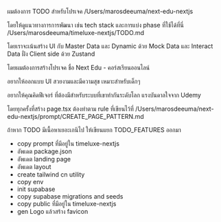 ผมต้องการ TODO สำหรับโปรเจค /Users/marosdeeuma/next-edu-nextjs

โดยให้ดูแนวทางการการพัฒนา เช่น tech stack และการแบ่ง phase ที่ใช้ได้ที่นี่ /Users/marosdeeuma/timeluxe-nextjs/TODO.md

โดยเราจะเน้นสร้าง UI กับ Master Data และ Dynamic ด้วย Mock Data และ Interact Data ฝั่ง Client side ด้วย Zustand

โดยผมต้องการสร้างโปรเจค ชื่อ Next Edu - คอร์สเรียนออนไลน์

อยากให้ออกแบบ UI สวยงามและมีความสุข เหมาะสำหรับเด็กๆ

อยากให้คุณคิดฟีเจอร์ ที่ต้องมีสำหรับระบบที่เขาทำกันระดับโลก แรงบันดาลใจจาก Udemy

โดยทุกครั้งที่สร้าง page.tsx ต้องทำตาม rule ที่เขียนไว้ที่ /Users/marosdeeuma/next-edu-nextjs/prompt/CREATE_PAGE_PATTERN.md

ถ้าหาก TODO มีเนื้อหาเยอะเกนิไป ให้เขียนแยก TODO_FEATURES ออกมา

- copy prompt ที่มีอยู่ใน timeluxe-nextjs
- อัพเดต package.json
- อัพเดต landing page
- อัพเดต layout
- create tailwind cn utility
- copy env
- init supabase
- copy supabase migrations and seeds
- copy public ที่มีอยู่ใน timeluxe-nextjs
- gen Logo แล้วสร้าง favicon
